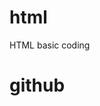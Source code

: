 # html
HTML basic coding
<!doctype html>
<html>
  <head>
    <title>html</title>
  </head>
  <body>
    <h1>github</h1>
  </body>
  </html>
